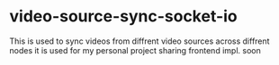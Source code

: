 ﻿# video-source-sync-socket-io


This is used to sync videos from diffrent video sources across diffrent nodes it is used for my personal project sharing frontend impl. soon
